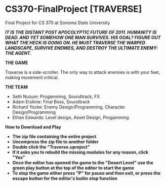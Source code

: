 # CS370-FinalProject [TRAVERSE]
Final Project for CS 370 at Sonoma State University

<b><i>IT IS THE DISTANT POST APOCOLYPTIC FUTURE OF 2011. HUMANITY IS DEAD. AND YET SOMEHOW ONE MAN SURVIVES. HIS GOAL? FIGURE OUT WHAT THE HECK IS GOING ON. HE MUST TRAVERSE THE WARPED LANDSCAPE, SURVIVE ENEMIES, AND DESTROY THE ULTIMATE ENEMY: THE AGENT.</i></b>

<b>THE GAME</b>

Traverse is a side-scroller. The only way to attack enemies is with your feet, making movement critical.

<b>THE TEAM</b>
- Seth Nuzum: Progamming, Soundtrack, FX
- Adam Erskine: Final Boss, Soundtrack
- Richard Yocke: Enemy Design/Programming, Character Design/Programming
- Ethan Edwards: Level design, Asset Design, Progamming

<b>How to Download and Play<b>
- The zip file containing the entire project
- Uncompress the zip file to another folder
- Double click the "Traverse.uproject"
- If it asks you to rebuild the missing modules for any reason, click "Yes"
- Once the editor has opened the game to the "Desert Level" use the green play button at the top of the editor to start the game
- To stop the game either press "P" for pause and then exit, or press the escape button for the editor's buitin stop function 
